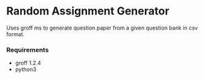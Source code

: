 # Random Assignment Generator
Uses groff ms to generate question paper from a given question bank in csv format.

### Requirements
- groff 1.2.4
- python3

